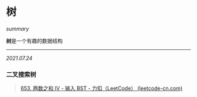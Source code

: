 # 树

*summary*

**树**是一个有趣的数据结构

---

*2021.07.24*

### 二叉搜索树

> [653. 两数之和 IV - 输入 BST - 力扣（LeetCode） (leetcode-cn.com)](https://leetcode-cn.com/problems/two-sum-iv-input-is-a-bst/)



